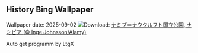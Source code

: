 ## History Bing Wallpaper
Wallpaper date: 2025-09-02
![](https://www.bing.com/th?id=OHR.DeadvleiTrees_JA-JP5847596989_UHD.jpg&w=1000)Download: [ナミブ＝ナウクルフト国立公園, ナミビア (© Inge Johnsson/Alamy)](https://www.bing.com/th?id=OHR.DeadvleiTrees_JA-JP5847596989_UHD.jpg)

Auto get programm by LtgX
